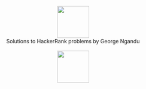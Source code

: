 <p align="center">
    <a href="https://www.hackerrank.com/gngandu">
        <img height=85 src="https://d3keuzeb2crhkn.cloudfront.net/hackerrank/assets/styleguide/logo_wordmark-f5c5eb61ab0a154c3ed9eda24d0b9e31.svg">
    </a>
    <br>Solutions to HackerRank problems by George Ngandu</br>
    </br>
    <img height=85 src="https://media.licdn.com/dms/image/C5103AQHvugTJXrPiGQ/profile-displayphoto-shrink_200_200/0?e=1537401600&v=beta&t=yVaF3PRF7Mt1ymn4mbUlHfYwzPTSenmotnNd9OMy4ns">
    
</p>
